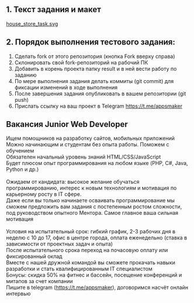 ## 1. Текст задания и макет
[house_store_task.svg](https://github.com/wpfdev/test-task-house-store/blob/main/house_store_task.svg)

## 2. Порядок выполнения тестового задания:
1. Сделать fork от этого репозитория (кнопка Fork вверху справа)
2. Склонировать свой fork-репозиторий на рабочий ПК
3. Добавить в корень проекта папку result и в ней вести работу по заданию
4. По мере выполнения задания делать коммиты (git commit) для фиксации изменений в ходе выполнения
5. После завершения задания опубликовать в вашем репозитории (git push)
6. Прислать ссылку на ваш проект в Telegram https://t.me/appsmaker

## Вакансия Junior Web Developer
Ищем помощников на разработку сайтов, мобильных приложений<br/>
Можно начинающим и студентам без опыта работы. Поможем с обучением<br/>
Обязателен начальный уровень знаний HTML/CSS/JavaScript<br/>
Будет плюсом опыт программирования на любом языке (PHP, C#, Java, Python и др.)<br/>
<br/>
Ожидаем от кандидата: высокое желание обучаться программированию, интерес к новым технологиям и мотивация по карьерному росту в IT сфере.<br/>
Даже если вы только начинаете осваивать программирование мы сможем предложить вам задания с постепенным ростом сложности, под руководством опытного Ментора. Самое главное ваша сильная мотивация<br/>
<br/>
Условия на испытательный срок: гибкий график, 2-3 рабочих дня в неделю с 10 до 17, офис в центре города, оплата еженедельно (ставка в зависимости от проектных задач и опыта)<br/>
После испытательного срока переход на почасовую оплату или фиксированный оклад<br/>
Вместе с нашей дружной командой вы сможете прокачать навыки разработки и стать квалифицированным IT специалистом<br/>
Бонусы: скидка 50% на фитнес и бассейн, посещение конференций и митапов за счет компании<br/>
Пишите в telegram (https://t.me/appsmaker), договоримся насчёт онлайн интервью<br/>


